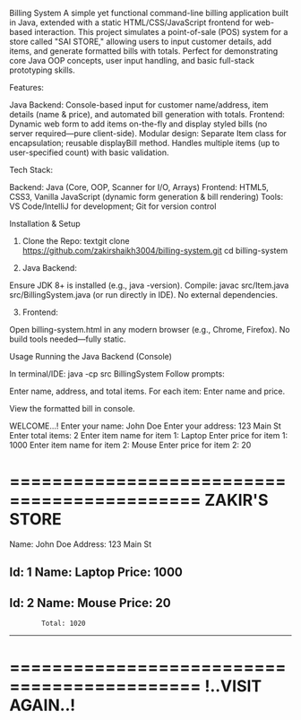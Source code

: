 Billing System
A simple yet functional command-line billing application built in Java, extended with a static HTML/CSS/JavaScript frontend for web-based interaction. This project simulates a point-of-sale (POS) system for a store called "SAI STORE," allowing users to input customer details, add items, and generate formatted bills with totals.
Perfect for demonstrating core Java OOP concepts, user input handling, and basic full-stack prototyping skills.

Features:

Java Backend: Console-based input for customer name/address, item details (name & price), and automated bill generation with totals.
Frontend: Dynamic web form to add items on-the-fly and display styled bills (no server required—pure client-side).
Modular design: Separate Item class for encapsulation; reusable displayBill method.
Handles multiple items (up to user-specified count) with basic validation.


Tech Stack:

Backend: Java (Core, OOP, Scanner for I/O, Arrays)
Frontend: HTML5, CSS3, Vanilla JavaScript (dynamic form generation & bill rendering)
Tools: VS Code/IntelliJ for development; Git for version control


Installation & Setup

1) Clone the Repo:
textgit clone https://github.com/zakirshaikh3004/billing-system.git
cd billing-system

2) Java Backend:

Ensure JDK 8+ is installed (e.g., java -version).
Compile: javac src/Item.java src/BillingSystem.java (or run directly in IDE).
No external dependencies.


3) Frontend:

Open billing-system.html in any modern browser (e.g., Chrome, Firefox).
No build tools needed—fully static.


Usage
Running the Java Backend (Console)

In terminal/IDE: java -cp src BillingSystem
Follow prompts:

Enter name, address, and total items.
For each item: Enter name and price.


View the formatted bill in console.


WELCOME...!
Enter your name: John Doe
Enter your address: 123 Main St
Enter total items: 2
Enter item name for item 1: Laptop
Enter price for item 1: 1000
Enter item name for item 2: Mouse
Enter price for item 2: 20


============================================
		ZAKIR'S STORE
============================================

Name: John Doe		Address: 123 Main St

Id: 1	Name: Laptop	Price: 1000
------------------------------------------------
Id: 2	Name: Mouse	Price: 20
------------------------------------------------
			Total: 1020
------------------------------------------------

============================================
		!..VISIT AGAIN..!
============================================
